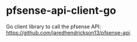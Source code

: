 # pfsense-api-client-go
Go client library to call the pfsense API: https://github.com/jaredhendrickson13/pfsense-api.
